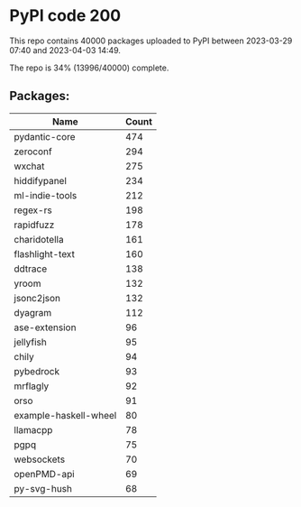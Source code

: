 # PyPI code 200

This repo contains 40000 packages uploaded to PyPI between 
2023-03-29 07:40 and 2023-04-03 14:49.

The repo is 34% (13996/40000) complete.

## Packages:

| Name  | Count |
| ----- | ----- |
| pydantic-core | 474 |
| zeroconf | 294 |
| wxchat | 275 |
| hiddifypanel | 234 |
| ml-indie-tools | 212 |
| regex-rs | 198 |
| rapidfuzz | 178 |
| charidotella | 161 |
| flashlight-text | 160 |
| ddtrace | 138 |
| yroom | 132 |
| jsonc2json | 132 |
| dyagram | 112 |
| ase-extension | 96 |
| jellyfish | 95 |
| chily | 94 |
| pybedrock | 93 |
| mrflagly | 92 |
| orso | 91 |
| example-haskell-wheel | 80 |
| llamacpp | 78 |
| pgpq | 75 |
| websockets | 70 |
| openPMD-api | 69 |
| py-svg-hush | 68 |


